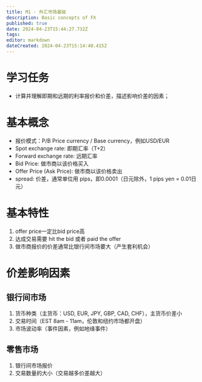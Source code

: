 ```yaml
---
title: M1 - 外汇市场基础
description: Basic concepts of FX
published: true
date: 2024-04-23T15:44:27.732Z
tags: 
editor: markdown
dateCreated: 2024-04-23T15:14:40.415Z
---
```


# 学习任务
- 计算并理解即期和远期的利率报价和价差，描述影响价差的因素；

# 基本概念
- 报价模式：P/B Price currency / Base currency，例如USD/EUR
- Spot exchange rate: 即期汇率（T+2）
- Forward exchange rate: 远期汇率
- Bid Price: 做市商以该价格买入
- Offer Price (Ask Price): 做市商以该价格卖出
- spread: 价差，通常单位用 pips，即0.0001（日元除外，1 pips yen = 0.01日元）

# 基本特性
1. offer price一定比bid price高
2. 达成交易需要 hit the bid 或者 paid the offer
3. 做市商报价的价差通常比银行间市场要大（产生套利机会）

# 价差影响因素
## 银行间市场
1. 货币种类（主货币：USD, EUR, JPY, GBP, CAD, CHF），主货币价差小
2. 交易时间（EST 8am - 11am，伦敦和纽约市场都开盘）
3. 市场波动率（事件因素，例如地缘事件）

## 零售市场
1. 银行间市场报价
2. 交易数量的大小（交易越多价差越大）